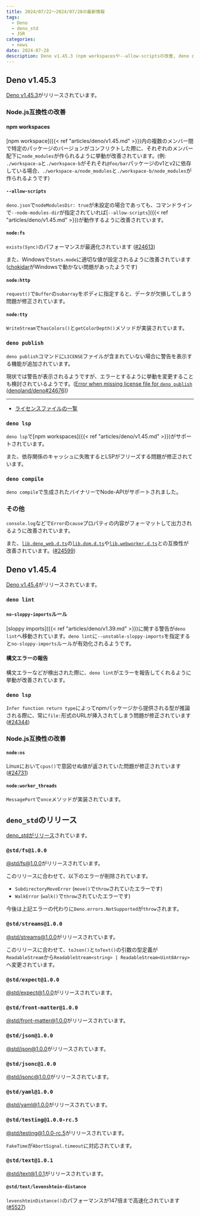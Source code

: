 ```yaml
---
title: 2024/07/22〜2024/07/28の最新情報
tags:
  - Deno
  - deno_std
  - JSR
categories:
  - news
date: 2024-07-28
description: Deno v1.45.3 (npm workspacesや--allow-scriptsの改善, deno compileでのNode-APIサポートなど), Deno v1.45.4 (deno lintでno-sloppy-importsルールや構文エラーの報告がサポートなど), deno_stdのリリース (@std/{fs,streams,expect,front-matter,json,jsonc,yaml}@1.0.0がリリースなど)
---
```


## Deno v1.45.3

[Deno v1.45.3](https://github.com/denoland/deno/releases/tag/v1.45.3)がリリースされています。

### Node.js互換性の改善

#### npm workspaces

[npm workspace]({{< ref "articles/deno/v1.45.md" >}})内の複数のメンバー間で特定のパッケージのバージョンがコンフリクトした際に、それぞれのメンバー配下に`node_modules`が作られるように挙動が改善されています。(例: `./workspace-a`と`./workspace-b`がそれそれ`@foo/bar`パッケージのv1とv2に依存している場合、`./workspace-a/node_modules`と`./workspace-b/node_modules`が作られるようです)

#### `--allow-scripts`

`deno.json`で`nodeModulesDir: true`が未設定の場合であっても、コマンドラインで`--node-modules-dir`が指定されていれば[`--allow-scripts`]({{< ref "articles/deno/v1.45.md" >}})が動作するように改善されています。

#### `node:fs`

`exists(Sync)`のパフォーマンスが最適化されています ([#24613](https://github.com/denoland/deno/pull/24613))

また、Windowsで`Stats.mode`に適切な値が設定されるように改善されています ([chokidar](https://github.com/paulmillr/chokidar)がWindowsで動かない問題があったようです)

#### `node:http`

`request()`で`Buffer`の`subarray`をボディに指定すると、データが欠損してしまう問題が修正されています。

#### `node:tty`

`WriteStream`で`hasColors()`と`getColorDepth()`メソッドが実装されています。

### `deno publish`

`deno publish`コマンドに`LICENSE`ファイルが含まれていない場合に警告を表示する機能が追加されています。

現状では警告が表示されるようですが、エラーとするように挙動を変更することも検討されているようです。([Error when missing license file for `deno publish` (denoland/deno#24676)](https://github.com/denoland/deno/issues/24676))

---

- [ライセンスファイルの一覧](https://github.com/denoland/deno/blob/v1.45.3/cli/tools/registry/mod.rs#L1201-L1208)

### `deno lsp`

`deno lsp`で[npm workspaces]({{< ref "articles/deno/v1.45.md" >}})がサポートされています。

また、依存関係のキャッシュに失敗するとLSPがフリーズする問題が修正されています。

### `deno compile`

`deno compile`で生成されたバイナリーでNode-APIがサポートされました。

### その他

`console.log`などで`Error`の`cause`プロパティの内容がフォーマットして出力されるように改善されています。

また、[`lib.deno_web.d.ts`](https://github.com/denoland/deno/blob/v1.45.3/ext/web/lib.deno_web.d.ts)の[`lib.dom.d.ts`](https://github.com/denoland/deno/blob/v1.45.3/cli/tsc/dts/lib.dom.d.ts)や[`lib.webworker.d.ts`](https://github.com/denoland/deno/blob/v1.45.3/cli/tsc/dts/lib.webworker.d.ts)との互換性が改善されています。([#24599](https://github.com/denoland/deno/pull/24599))

## Deno v1.45.4

[Deno v1.45.4](https://github.com/denoland/deno/releases/tag/v1.45.4)がリリースされています。

### `deno lint`

#### `no-sloppy-imports`ルール

[sloppy imports]({{< ref "articles/deno/v1.39.md" >}})に関する警告が`deno lint`へ移動されています。`deno lint`に`--unstable-sloppy-imports`を指定すると`no-sloppy-imports`ルールが有効化されるようです。

#### 構文エラーの報告

構文エラーなどが検出された際に、`deno lint`がエラーを報告してくれるように挙動が改善されています。

### `deno lsp`

`Infer function return type`によってnpmパッケージから提供される型が推論される際に、常に`file:`形式のURLが挿入されてしまう問題が修正されています ([#24344](https://github.com/denoland/deno/issues/24344))

### Node.js互換性の改善

#### `node:os`

Linuxにおいて`cpus()`で意図せぬ値が返されていた問題が修正されています ([#24731](https://github.com/denoland/deno/issues/24731))

#### `node:worker_threads`

`MessagePort`で`once`メソッドが実装されています。

## `deno_std`のリリース

[deno_stdがリリース](https://github.com/denoland/std/releases/tag/release-2024.07.26)されています。

### `@std/fs@1.0.0`

[@std/fs@1.0.0](https://jsr.io/@std/fs@1.0.0)がリリースされています。

このリリースに合わせて、以下のエラーが削除されています。

- `SubdirectoryMoveError` (`move()`で`throw`されていたエラーです)
- `WalkError` (`walk()`で`throw`されていたエラーです)

今後は上記エラーの代わりに`Deno.errors.NotSupported`が`throw`されます。

### `@std/streams@1.0.0`

[@std/streams@1.0.0](https://jsr.io/@std/streams@1.0.0)がリリースされています。

このリリースに合わせて、`toJson()`と`toText()`の引数の型定義が`ReadableStream`から`ReadableStream<string> | ReadableStream<Uint8Array>`へ変更されています。


### `@std/expect@1.0.0`

[@std/expect@1.0.0](https://jsr.io/@std/expect@1.0.0)がリリースされています。

### `@std/front-matter@1.0.0`

[@std/front-matter@1.0.0](https://jsr.io/@std/front-matter@1.0.0)がリリースされています。

### `@std/json@1.0.0`

[@std/json@1.0.0](https://jsr.io/@std/json@1.0.0)がリリースされています。

### `@std/jsonc@1.0.0`

[@std/jsonc@1.0.0](https://jsr.io/@std/jsonc@1.0.0)がリリースされています。

### `@std/yaml@1.0.0`

[@std/yaml@1.0.0](https://jsr.io/@std/yaml@1.0.0)がリリースされています。

### `@std/testing@1.0.0-rc.5`

[@std/testing@1.0.0-rc.5](https://jsr.io/@std/testing@1.0.0-rc.5)がリリースされています。

`FakeTime`が`AbortSignal.timeout`に対応されています。

### `@std/text@1.0.1`

[@std/text@1.0.1](https://jsr.io/@std/text@1.0.1)がリリースされています。

#### `@std/text/levenshtein-distance`

`levenshteinDistance()`のパフォーマンスが147倍まで高速化されています ([#5527](https://github.com/denoland/std/pull/5527))
